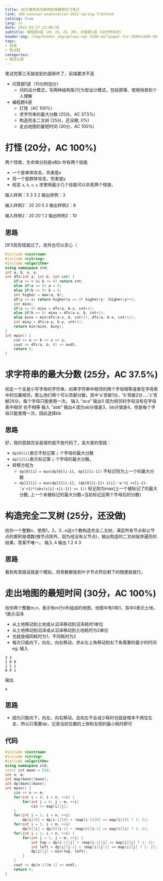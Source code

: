 ```yaml
---
title: 2022春网易互联网前端暑期实习笔试
link: 160-yanxuan-examination-2022-spring-frontend
catalog: true
lang: cn
date: 2022-03-27 22:00:56 
subtitle: 编程题4道（20、25、25、30），问答题1道（10分附加分） 
header-img: /img/header_img/galaxy-ngc-3190-wallpaper-for-2880x1800-60-653.jpg
tags:
- 前端
- 笔试题
categories:
- 题目记录
---
```


笔试完第三天就收到约面邮件了，前端要求不高

- 问答题1道（10分附加分） 
    - 问的设计模式，写两种结构型/行为型设计模式，包括原理、使用场景和个人理解
- 编程题4道
    - 打怪（AC 100%）
    - 求字符串的最大分数 (25分，AC 37.5%)
    - 构造完全二叉树 (25分，还没做, 0%)
    - 走出地图的最短时间 (30分，AC 100%)
# 打怪 (20分，AC 100%)
两个怪兽，生命值分别是a和b
你有两个技能
- 一个是单体攻击，伤害是x
- 另一个是群体攻击，伤害是y
- 给定 `a`, `b`, `x`, `y` 求使用最少几个技能可以杀死两个怪兽。

输入样例：5 3 3 2
输出样例：3

输入样例2：20 20 5 2
输出样例2：8

输入样例2：20 20 1 2
输出样例2：10
## 思路
DFS剪剪枝就过了。另外也可以贪心（
```cpp
#include <iostream>
#include <cstring>
#include <algorithm>
using namespace std;
int a, b, x, y;
int dfs(int a, int b, int cnt) {
    if(a <= 0 && b <= 0) return cnt;
    else if(a <= 0) a = 0;
    else if(b <= 0) b = 0;
    int higher = max(a, b);
    if(y >= x) return higher%y == 0? higher/y: (higher/y)+1;
    int minx;
    if(a <= 0) minx = dfs(a, b-x, cnt+1);
    else if(b <= 0) minx = dfs(a-x, b, cnt+1);
    else minx = min(dfs(a-x, b, cnt+1), dfs(a, b-x, cnt+1));
    int miny = dfs(a-y, b-y, cnt+1);
    return min(minx, miny);
}
int main() {
    cin >> a >> b >> x >> y;
    cout << dfs(a, b, 0) << endl;
    return 0;
}

```
# 求字符串的最大分数 (25分，AC 37.5%)
给定一个全是小写字母的字符串，如果字符串中相邻的两个字母相等或者在字母表中的位置相邻，那么他们两个可以贡献分数。其中'a'贡献1分，'b'贡献2分.....'z'贡献26分。每个字母只能使用一次。
输入 "aca" 输出0 因为相邻的字母没有在字母表中相邻 也不相等
输入 "abb" 输出4 因为ab分值是3，bb分值是4，但是每个字母只能使用一次，因此选择bb
## 思路
好，我的思路完全是错的就不放代码了，说大佬的思路：
- `dp[0][i]`表示不标记第 `i` 个字母的最大分数
- `dp[1][i]`表示标记第 `i` 个字母的最大分数。
- 转移方程为
    - `dp[0][i] = max(dp[0][i-1], dp[1][i-1])` 不标记则为上一个的最大分数
    - `dp[1][i] = max(dp[1][i-1], (dp[0][i-1]+ s[i]-'a'+1 +s[i-1]-'a'+1)*(abs(s[i]-s[i-1]) <= 1))` 标记则为max(上一个被标记了的最大分数, 上一个未被标记的最大分数+当前标记这两个字母后的分数)
# 构造完全二叉树 (25分，还没做)
给你一个整数n，使用1，2，3...n这n个数构造完全二叉树，满足所有节点和父节点的乘积是偶数(根节点除外，因为他没有父节点)，输出构造的二叉树层序遍历的结果。答案不唯一。
输入 4 输出 1 2 4 3
## 思路
看到有思路说就是个模拟，将奇数都放到叶子节点然后剩下的随便放就行。
# 走出地图的最短时间 (30分，AC 100%)
给你两个整数m,n，表示有m行n列组成的地图，地图中有0和1，其中0表示土地，1表示沼泽
- 从土地移动到土地或从沼泽移动到沼泽耗时1单位
- 从土地移动到沼泽或从沼泽移动到土地耗时为2单位
- 也就是相同耗时为1，不同耗时为2
- 每次只能向下，向左，向右移动，求从左上角移动到右下角需要的最少的时间
eg:
输入
```
3 3
1 0 0
1 1 1
0 0 1
```
输出
```
4
```
## 思路
- 因为只能向下，向左，向右移动，且向左不会减少耗时也就是根本不用往左走，所以只需要dp，记录当前位置的上侧和左侧的最小耗时即可

## 代码
```cpp
#include <iostream>
#include <string>
#include <algorithm>
using namespace std;
const int maxn = 510;
int n, m;
int map[maxn][maxn];
int dp[maxn][maxn];
int main() {
    cin >> n >> m;
    for(int i = 0; i < n; ++i) {
        for(int j = 0; j < m; ++j)
            cin >> map[i][j];
    }
    for(int i = 1; i < n; ++i) 
        dp[i][0] = dp[i-1][0] + (map[i-1][0] == map[i][0] ? 1: 2);
    for(int i = 1; i < m; ++i) 
        dp[0][i] = dp[0][i-1] + (map[0][i-1] == map[0][i] ? 1: 2);
    for(int i = 1; i < n; ++i) {
        for(int j = 1; j < m; ++j) {
            int top = dp[i-1][j] + (map[i-1][j] == map[i][j] ? 1: 2);
            int left = dp[i][j-1] + (map[i][j-1] == map[i][j] ? 1: 2);
            dp[i][j] = min(top, left);
        }
    }
    cout << dp[n-1][m-1] << endl;
    return 0;
}
```

